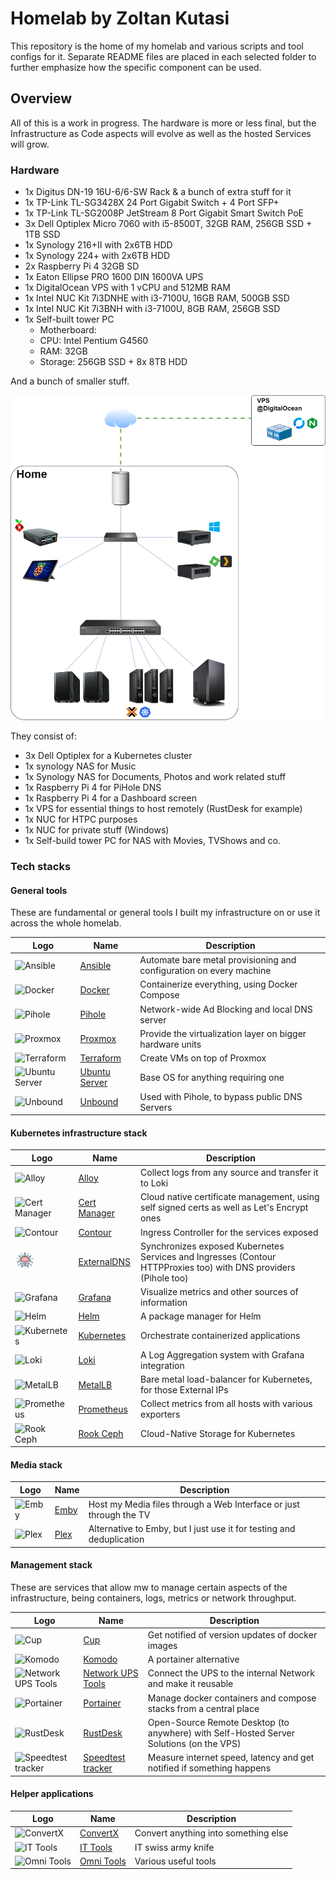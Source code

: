 # Homelab by Zoltan Kutasi

This repository is the home of my homelab and various scripts and tool configs for it.
Separate README files are placed in each selected folder to further emphasize how the specific component can be used.

## Overview

All of this is a work in progress. The hardware is more or less final,
but the Infrastructure as Code aspects will evolve as well as the hosted Services will grow.

### Hardware

- 1x Digitus DN-19 16U-6/6-SW Rack & a bunch of extra stuff for it
- 1x TP-Link TL-SG3428X 24 Port Gigabit Switch + 4 Port SFP+
- 1x TP-Link TL-SG2008P JetStream 8 Port Gigabit Smart Switch PoE
- 3x Dell Optiplex Micro 7060 with i5-8500T, 32GB RAM, 256GB SSD + 1TB SSD
- 1x Synology 216+II with 2x6TB HDD
- 1x Synology 224+ with 2x6TB HDD
- 2x Raspberry Pi 4 32GB SD
- 1x Eaton Ellipse PRO 1600 DIN 1600VA UPS
- 1x DigitalOcean VPS with 1 vCPU and 512MB RAM
- 1x Intel NUC Kit 7i3DNHE with i3-7100U, 16GB RAM, 500GB SSD
- 1x Intel NUC Kit 7i3BNH with i3-7100U, 8GB RAM, 256GB SSD
- 1x Self-built tower PC
  - Motherboard:
  - CPU: Intel Pentium G4560
  - RAM: 32GB
  - Storage: 256GB SSD + 8x 8TB HDD

And a bunch of smaller stuff.

![Architecture](architecture.drawio.png)

They consist of:

- 3x Dell Optiplex for a Kubernetes cluster
- 1x synology NAS for Music
- 1x Synology NAS for Documents, Photos and work related stuff
- 1x Raspberry Pi 4 for PiHole DNS
- 1x Raspberry Pi 4 for a Dashboard screen
- 1x VPS for essential things to host remotely (RustDesk for example)
- 1x NUC for HTPC purposes
- 1x NUC for private stuff (Windows)
- 1x Self-build tower PC for NAS with Movies, TVShows and co.

### Tech stacks

#### General tools

These are fundamental or general tools I built my infrastructure on or use it across the whole homelab.

| Logo | Name | Description |
|------|------|-------------|
| <img width="32" src="https://cdn.jsdelivr.net/gh/selfhst/icons/svg/ansible.svg" alt="Ansible"> | [Ansible](https://www.ansible.com) | Automate bare metal provisioning and configuration on every machine |
| <img width="32" src="https://cdn.jsdelivr.net/gh/selfhst/icons/svg/docker.svg" alt="Docker"> | [Docker](https://www.docker.com/) | Containerize everything, using Docker Compose |
| <img width="32" src="https://cdn.jsdelivr.net/gh/selfhst/icons/svg/pi-hole.svg" alt="Pihole"> | [Pihole](https://pi-hole.net/) | Network-wide Ad Blocking and local DNS server |
| <img width="32" src="https://cdn.jsdelivr.net/gh/selfhst/icons/svg/proxmox.svg" alt="Proxmox"> | [Proxmox](https://www.proxmox.com) | Provide the virtualization layer on bigger hardware units |
| <img width="32" src="https://cdn.jsdelivr.net/gh/selfhst/icons/svg/hashicorp-terraform.svg" alt="Terraform"> | [Terraform](https://developer.hashicorp.com/terraform) | Create VMs on top of Proxmox |
| <img width="32" src="https://cdn.jsdelivr.net/gh/selfhst/icons/svg/ubuntu.svg" alt="Ubuntu Server"> | [Ubuntu Server](https://ubuntu.com/server) | Base OS for anything requiring one |
| <img width="32" src="https://cdn.jsdelivr.net/gh/selfhst/icons/svg/unbound.svg" alt="Unbound"> | [Unbound](https://www.nlnetlabs.nl/projects/unbound/about/) | Used with Pihole, to bypass public DNS Servers |

#### Kubernetes infrastructure stack

| Logo | Name | Description |
|------|------|-------------|
| <img width="32" src="https://cdn.jsdelivr.net/gh/selfhst/icons/svg/grafana-alloy.svg" alt="Alloy"> | [Alloy](https://grafana.com/docs/alloy/latest/) | Collect logs from any source and transfer it to Loki |
| <img width="32" src="https://github.com/jetstack/cert-manager/raw/master/logo/logo.png" alt="Cert Manager"> | [Cert Manager](https://cert-manager.io/) | Cloud native certificate management, using self signed certs as well as Let's Encrypt ones |
| <img width="32" src="https://avatars.githubusercontent.com/u/54918165?s=200&v=4" alt="Contour"> | [Contour](https://projectcontour.io/) | Ingress Controller for the services exposed |
| <img width="32" src="https://github.com/kubernetes-sigs/external-dns/raw/master/docs/img/external-dns.png" alt="ExternalDNS"> | [ExternalDNS](https://github.com/kubernetes-sigs/external-dns) | Synchronizes exposed Kubernetes Services and Ingresses (Contour HTTPProxies too) with DNS providers (Pihole too) |
| <img width="32" src="https://cdn.jsdelivr.net/gh/selfhst/icons/svg/grafana.svg" alt="Grafana"> | [Grafana](https://grafana.com) | Visualize metrics and other sources of information |
| <img width="32" src="https://cdn.jsdelivr.net/gh/selfhst/icons/svg/helm.svg" alt="Helm"> | [Helm](https://helm.sh/) | A package manager for Helm |
| <img width="32" src="https://cdn.jsdelivr.net/gh/selfhst/icons/svg/kubernetes.svg" alt="Kubernetes"> | [Kubernetes](https://kubernetes.io/) | Orchestrate containerized applications |
| <img width="32" src="https://cdn.jsdelivr.net/gh/selfhst/icons/svg/loki.svg" alt="Loki"> | [Loki](https://grafana.com/oss/loki/) | A Log Aggregation system with Grafana integration |
| <img width="32" src="https://avatars.githubusercontent.com/u/60239468?s=200&v=4" alt="MetalLB"> | [MetalLB](https://metallb.io/) | Bare metal load-balancer for Kubernetes, for those External IPs |
| <img width="32" src="https://cdn.jsdelivr.net/gh/selfhst/icons/svg/prometheus.svg" alt="Prometheus"> | [Prometheus](https://prometheus.io) | Collect metrics from all hosts with various exporters |
| <img width="32" src="https://raw.githubusercontent.com/rook/artwork/master/logo/blue.svg" alt="Rook Ceph"> | [Rook Ceph](https://rook.io) | Cloud-Native Storage for Kubernetes |

#### Media stack

| Logo | Name | Description |
|------|------|-------------|
| <img width="32" src="https://cdn.jsdelivr.net/gh/selfhst/icons/png/emby.png" alt="Emby"> | [Emby](https://emby.media/) | Host my Media files through a Web Interface or just through the TV |
| <img width="32" src="https://cdn.jsdelivr.net/gh/selfhst/icons/png/plex.png" alt="Plex"> | [Plex](https://www.plex.tv/) | Alternative to Emby, but I just use it for testing and deduplication |

#### Management stack

These are services that allow mw to manage certain aspects of the infrastructure, being containers, logs, metrics or network throughput.

| Logo | Name | Description |
|------|------|-------------|
| <img width="32" src="https://cdn.jsdelivr.net/gh/selfhst/icons/svg/cup-updates.svg" alt="Cup"> | [Cup](https://cup.sergi0g.dev) | Get notified of version updates of docker images |
| <img width="32" src="https://cdn.jsdelivr.net/gh/selfhst/icons/svg/komodo.svg" alt="Komodo"> | [Komodo](https://komo.do/) | A portainer alternative |
| <img width="32" src="https://cdn.jsdelivr.net/gh/selfhst/icons/svg/network-ups-tools.svg" alt="Network UPS Tools"> | [Network UPS Tools](https://networkupstools.org/) | Connect the UPS to the internal Network and make it reusable |
| <img width="32" src="https://cdn.jsdelivr.net/gh/selfhst/icons/svg/portainer.svg" alt="Portainer"> | [Portainer](https://www.portainer.io/) | Manage docker containers and compose stacks from a central place |
| <img width="32" src="https://cdn.jsdelivr.net/gh/selfhst/icons/svg/rustdesk.svg" alt="RustDesk"> | [RustDesk](https://rustdesk.com/) | Open-Source Remote Desktop (to anywhere) with Self-Hosted Server Solutions (on the VPS) |
| <img width="32" src="https://cdn.jsdelivr.net/gh/selfhst/icons/svg/speedtest-tracker.svg" alt="Speedtest tracker"> | [Speedtest tracker](https://github.com/alexjustesen/speedtest-tracker) | Measure internet speed, latency and get notified if something happens |

#### Helper applications

| Logo | Name | Description |
|------|------|-------------|
| <img width="32" src="https://cdn.jsdelivr.net/gh/selfhst/icons/png/convertx.png" alt="ConvertX"> | [ConvertX](https://github.com/C4illin/ConvertX) | Convert anything into something else |
| <img width="32" src="https://cdn.jsdelivr.net/gh/selfhst/icons/svg/it-tools.svg" alt="IT Tools"> | [IT Tools](https://github.com/CorentinTh/it-tools) | IT swiss army knife |
| <img width="32" src="https://cdn.jsdelivr.net/gh/selfhst/icons/svg/omnitools.svg" alt="Omni Tools"> | [Omni Tools](https://github.com/iib0011/omni-tools) | Various useful tools |
